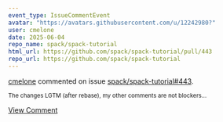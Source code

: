 ```yaml
---
event_type: IssueCommentEvent
avatar: "https://avatars.githubusercontent.com/u/12242980?"
user: cmelone
date: 2025-06-04
repo_name: spack/spack-tutorial
html_url: https://github.com/spack/spack-tutorial/pull/443
repo_url: https://github.com/spack/spack-tutorial
---
```


<a href='https://github.com/cmelone' target='_blank'>cmelone</a> commented on issue <a href='https://github.com/spack/spack-tutorial/pull/443' target='_blank'>spack/spack-tutorial#443</a>.

<small>The changes LGTM (after rebase), my other comments are not blockers...</small>

<a href='https://github.com/spack/spack-tutorial/pull/443' target='_blank'>View Comment</a>
